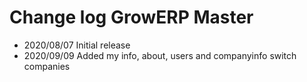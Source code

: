 # Change log GrowERP Master

* 2020/08/07    Initial release
* 2020/09/09    Added my info, about, users and companyinfo switch companies

